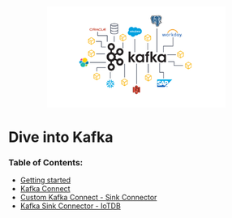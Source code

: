 <p align="center">
    <img src="./assets/kafka.png" alt="Apache Kafka" width="70%">
</p>

# Dive into Kafka

### Table of Contents:
- <a href="#"> Getting started </a>
- <a href="#"> Kafka Connect </a>
- <a href="#"> Custom Kafka Connect - Sink Connector </a>
- <a href="#"> Kafka Sink Connector - IoTDB </a>
